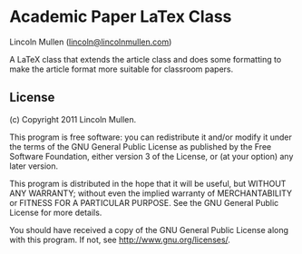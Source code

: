 # Academic Paper LaTex Class

Lincoln Mullen (lincoln@lincolnmullen.com)

A LaTeX class that extends the article class and does some formatting to
make the article format more suitable for classroom papers.

## License

(c) Copyright 2011 Lincoln Mullen.

This program is free software: you can redistribute it and/or modify it
under the terms of the GNU General Public License as published by the
Free Software Foundation, either version 3 of the License, or (at your
option) any later version.

This program is distributed in the hope that it will be useful, but
WITHOUT ANY WARRANTY; without even the implied warranty of
MERCHANTABILITY or FITNESS FOR A PARTICULAR PURPOSE. See the GNU General
Public License for more details.

You should have received a copy of the GNU General Public License along
with this program. If not, see <http://www.gnu.org/licenses/>.
